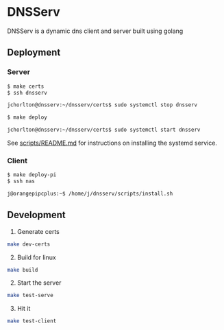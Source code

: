 # DNSServ
DNSServ is a dynamic dns client and server built using golang

## Deployment
### Server
```bash
$ make certs
$ ssh dnsserv
```
```bash
jchorlton@dnsserv:~/dnsserv/certs$ sudo systemctl stop dnsserv
```
```bash
$ make deploy
```
```bash
jchorlton@dnsserv:~/dnsserv/certs$ sudo systemctl start dnsserv
```
See [scripts/README.md](scripts/README.md) for instructions on installing the systemd service.
### Client
```bash
$ make deploy-pi
$ ssh nas
```
```bash
j@orangepipcplus:~$ /home/j/dnsserv/scripts/install.sh
```

## Development
1. Generate certs
```bash
make dev-certs
```
2. Build for linux
```bash
make build
```
2. Start the server
```bash
make test-serve
```
3. Hit it
```bash
make test-client
```
